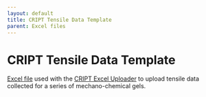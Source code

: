 ```yaml
---
layout: default
title: CRIPT Tensile Data Template
parent: Excel files
---
```


# CRIPT Tensile Data Template

[Excel file](./example_excel_files/weakstrongbond.xlsx) used with the [CRIPT Excel Uploader](https://c-accel-cript.github.io/cript-excel-uploader/) to upload tensile data collected for a series of mechano-chemical gels.
